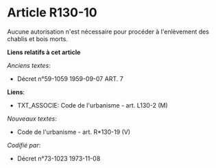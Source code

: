 # Article R130-10

Aucune autorisation n'est nécessaire pour procéder à l'enlèvement des chablis et bois morts.

**Liens relatifs à cet article**

_Anciens textes_:

  - Décret n°59-1059 1959-09-07 ART. 7

**Liens**:

  - TXT_ASSOCIE: Code de l'urbanisme - art. L130-2 (M)

_Nouveaux textes_:

  - Code de l'urbanisme - art. R*130-19 (V)

_Codifié par_:

  - Décret n°73-1023 1973-11-08
